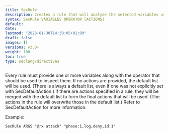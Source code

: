 ```yaml
---
title: SecRule
description: Creates a rule that will analyze the selected variables using the selected operator.
syntax: SecRule VARIABLES OPERATOR [ACTIONS]
default: 
date: 
lastmod: "2023-01-30T14:30:05+01:00"
draft: false
images: []
versions: v3.0+
weight: 100
toc: true
type: seclang/directives
---
```

[//]: <> (This file is generated by tools/directivesgen. DO NOT EDIT.)
Every rule must provide one or more variables along with the operator that should
be used to inspect them. If no actions are provided, the default list will be used.
(There is always a default list, even if one was not explicitly set with SecDefaultAction.)
If there are actions specified in a rule, they will be merged with the default list
to form the final actions that will be used. (The actions in the rule will overwrite
those in the default list.) Refer to SecDefaultAction for more information.

Example:
```apache
SecRule ARGS "@rx attack" "phase:1,log,deny,id:1"
```

